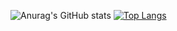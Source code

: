 ![Anurag's GitHub stats](https://github-readme-stats.vercel.app/api?username=Evryon75&show_icons=true&theme=dark&text_color=9c9c9c&border_color=4a4a4a&icon_color=ff0000&ring_color=ff0000)
[![Top Langs](https://github-readme-stats.vercel.app/api/top-langs/?username=Evryon75&show_icons=true&theme=dark&text_color=9c9c9c&border_color=4a4a4a&icon_color=ff0000&exclude_repo=Platformer-in-GameMakerStudio2&langs_count=4)](https://github.com/anuraghazra/github-readme-stats)
